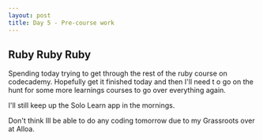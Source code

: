 ```yaml
---
layout: post
title: Day 5 - Pre-course work
---
```


## Ruby Ruby Ruby

Spending today trying to get through the rest of the ruby course on codecademy. Hopefully get it finished today and then I'll need t o go on the hunt for some more learnings courses to go over everything again.

I'll still keep up the Solo Learn app in the mornings.

Don't think Ill be able to do any coding tomorrow due to my Grassroots over at Alloa. 
